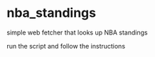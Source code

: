 nba_standings
=============

simple web fetcher that looks up NBA standings

run the script and follow the instructions